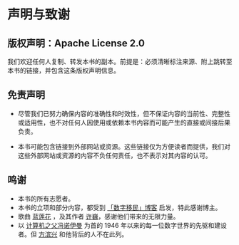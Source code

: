 # 声明与致谢


## 版权声明：Apache License 2.0

我们欢迎任何人复制、转发本书的副本。前提是：必须清晰标注来源、附上跳转至本书的链接，并包含这条版权声明信息。

## 免责声明

- 尽管我们已努力确保内容的准确性和时效性，但不保证内容的当前性、完整性或适用性，也不对任何人因使用或依赖本书内容而可能产生的直接或间接后果负责。

- 本书可能包含链接到外部网站或资源。这些链接仅为方便读者而提供，我们对这些外部网站或资源的内容不负任何责任，也不表示对其内容的认可。


## 鸣谢
- 本书的所有志愿者。
- 本书的立项和部分内容，都受到 [「数字移民」博客](https://blog.shuziyimin.org) 启发，特此感谢博主。
- 歌曲 [蓝莲花](https://zh.wikipedia.org/wiki/蓝莲花_(歌曲)) ，及其作者 [许巍](https://zh.wikipedia.org/wiki/许巍)，感谢他们带来的无限力量。
- 以 [计算机之父冯诺伊曼](https://zh.wikipedia.org/wiki/约翰·冯·诺伊曼) 为首的 1946 年以来的每一位数字世界的先驱和建设者。但 [方滨兴](https://zh.wikipedia.org/wiki/方滨兴) 和他背后的人不在此列。